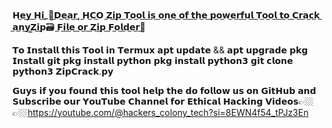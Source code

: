 𝗛​̲𝗲​̲𝘆​̲ ​̲𝗛​̲𝗶​̲_​🤠​̲𝗗​̲𝗲​̲𝗮​̲𝗿​̲,
​̲𝗛​̲𝗖​̲𝗢 ​̲𝗭​̲𝗶​̲𝗽​̲ ​̲𝗧​̲𝗼​̲𝗼​̲𝗹​̲ ​̲𝗶​̲𝘀​̲ ​̲𝗼​̲𝗻​̲𝗲​̲ ​̲𝗼​̲𝗳​̲ ​̲𝘁​̲𝗵​̲𝗲​̲ ​̲𝗽​̲𝗼​̲𝘄​̲𝗲​̲𝗿​̲𝗳​̲𝘂​̲𝗹​̲ ​̲𝗧​̲𝗼​̲𝗼​̲𝗹​̲ 
​̲𝘁​̲𝗼​̲ ​̲𝗖​̲𝗿​̲𝗮​̲𝗰​̲𝗸​̲ ​̲𝗮​̲𝗻​̲𝘆​̲ ​̲𝗭​̲𝗶​̲𝗽🗃️ ​̲𝗙​̲𝗶​̲𝗹​̲𝗲​̲ ​̲𝗼​̲𝗿​̲ ​̲𝗭​̲𝗶​̲𝗽​̲ ​̲𝗙​̲𝗼​̲𝗹​̲𝗱​̲𝗲​̲𝗿​̲📂

𝗧𝗼 𝗜𝗻𝘀𝘁𝗮𝗹𝗹 𝘁𝗵𝗶𝘀 𝗧𝗼𝗼𝗹 𝗶𝗻 𝗧𝗲𝗿𝗺𝘂𝘅
𝗮𝗽𝘁 𝘂𝗽𝗱𝗮𝘁𝗲 && 𝗮𝗽𝘁 𝘂𝗽𝗴𝗿𝗮𝗱𝗲
𝗽𝗸𝗴 𝗜𝗻𝘀𝘁𝗮𝗹𝗹 𝗴𝗶𝘁
𝗽𝗸𝗴 𝗶𝗻𝘀𝘁𝗮𝗹𝗹 𝗽𝘆𝘁𝗵𝗼𝗻
𝗽𝗸𝗴 𝗶𝗻𝘀𝘁𝗮𝗹𝗹 𝗽𝘆𝘁𝗵𝗼𝗻𝟯
𝗴𝗶𝘁 𝗰𝗹𝗼𝗻𝗲 
𝗽𝘆𝘁𝗵𝗼𝗻𝟯 𝗭𝗶𝗽𝗖𝗿𝗮𝗰𝗸.𝗽𝘆

𝗚𝘂𝘆𝘀 𝗶𝗳 𝘆𝗼𝘂 𝗳𝗼𝘂𝗻𝗱 𝘁𝗵𝗶𝘀 𝘁𝗼𝗼𝗹 𝗵𝗲𝗹𝗽 𝘁𝗵𝗲 𝗱𝗼 𝗳𝗼𝗹𝗹𝗼𝘄 𝘂𝘀
𝗼𝗻 𝗚𝗶𝘁𝗛𝘂𝗯 𝗮𝗻𝗱 𝗦𝘂𝗯𝘀𝗰𝗿𝗶𝗯𝗲 𝗼𝘂𝗿 𝗬𝗼𝘂𝗧𝘂𝗯𝗲 𝗖𝗵𝗮𝗻𝗻𝗲𝗹 𝗳𝗼𝗿
𝗘𝘁𝗵𝗶𝗰𝗮𝗹 𝗛𝗮𝗰𝗸𝗶𝗻𝗴 𝗩𝗶𝗱𝗲𝗼𝘀👉🏼👉🏼https://youtube.com/@hackers_colony_tech?si=8EWN4f54_tPJz3En

